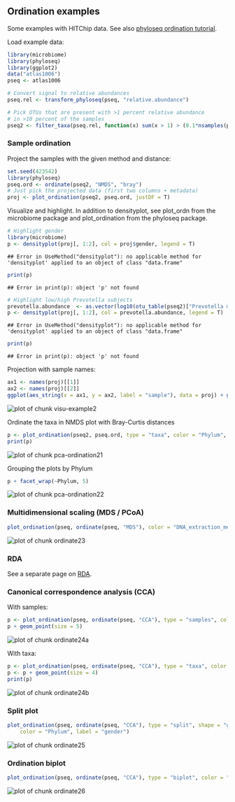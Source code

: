 ## Ordination examples

Some examples with HITChip data. See also [phyloseq ordination tutorial](http://joey711.github.io/phyloseq/plot_ordination-examples.html).

Load example data:


```r
library(microbiome)
library(phyloseq)
library(ggplot2)
data("atlas1006")
pseq <- atlas1006

# Convert signal to relative abundances
pseq.rel <- transform_phyloseq(pseq, "relative.abundance")

# Pick OTUs that are present with >1 percent relative abundance 
# in >10 percent of the samples
pseq2 <- filter_taxa(pseq.rel, function(x) sum(x > 1) > (0.1*nsamples(pseq.rel)), TRUE)
```


### Sample ordination

Project the samples with the given method and distance:


```r
set.seed(423542)
library(phyloseq)
pseq.ord <- ordinate(pseq2, "NMDS", "bray")
# Just pick the projected data (first two columns + metadata)
proj <- plot_ordination(pseq2, pseq.ord, justDF = T)
```


Visualize and highlight. In addition to densityplot, see plot_ordn from the microbiome package and plot_ordination from the phyloseq package.


```r
# Highlight gender
library(microbiome)
p <- densityplot(proj[, 1:2], col = proj$gender, legend = T)
```

```
## Error in UseMethod("densityplot"): no applicable method for 'densityplot' applied to an object of class "data.frame"
```

```r
print(p)
```

```
## Error in print(p): object 'p' not found
```

```r
# Highlight low/high Prevotella subjects
prevotella.abundance  <- as.vector(log10(otu_table(pseq2)["Prevotella melaninogenica et rel.",]) )
p <- densityplot(proj[, 1:2], col = prevotella.abundance, legend = T)
```

```
## Error in UseMethod("densityplot"): no applicable method for 'densityplot' applied to an object of class "data.frame"
```

```r
print(p)
```

```
## Error in print(p): object 'p' not found
```

Projection with sample names:


```r
ax1 <- names(proj)[[1]]
ax2 <- names(proj)[[2]]
ggplot(aes_string(x = ax1, y = ax2, label = "sample"), data = proj) + geom_text(size = 2)
```

![plot of chunk visu-example2](figure/visu-example2-1.png)


Ordinate the taxa in NMDS plot with Bray-Curtis distances


```r
p <- plot_ordination(pseq2, pseq.ord, type = "taxa", color = "Phylum", title = "Taxa ordination")
print(p)
```

![plot of chunk pca-ordination21](figure/pca-ordination21-1.png)

Grouping the plots by Phylum


```r
p + facet_wrap(~Phylum, 5)
```

![plot of chunk pca-ordination22](figure/pca-ordination22-1.png)


### Multidimensional scaling (MDS / PCoA)


```r
plot_ordination(pseq, ordinate(pseq, "MDS"), color = "DNA_extraction_method") + geom_point(size = 5)
```

![plot of chunk ordinate23](figure/ordinate23-1.png)

### RDA

See a separate page on [RDA](RDA.md).


### Canonical correspondence analysis (CCA)

With samples:


```r
p <- plot_ordination(pseq, ordinate(pseq, "CCA"), type = "samples", color = "gender")
p + geom_point(size = 5)
```

![plot of chunk ordinate24a](figure/ordinate24a-1.png)

With taxa:


```r
p <- plot_ordination(pseq, ordinate(pseq, "CCA"), type = "taxa", color = "Phylum")
p <- p + geom_point(size = 4)
print(p)
```

![plot of chunk ordinate24b](figure/ordinate24b-1.png)


### Split plot


```r
plot_ordination(pseq, ordinate(pseq, "CCA"), type = "split", shape = "gender", 
    color = "Phylum", label = "gender")
```

![plot of chunk ordinate25](figure/ordinate25-1.png)


### Ordination biplot


```r
plot_ordination(pseq, ordinate(pseq, "CCA"), type = "biplot", color = "Phylum")
```

![plot of chunk ordinate26](figure/ordinate26-1.png)






